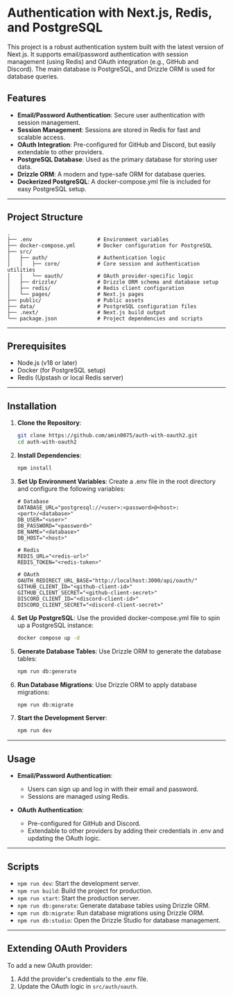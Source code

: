 # Authentication with Next.js, Redis, and PostgreSQL

This project is a robust authentication system built with the latest version of Next.js. It supports email/password authentication with session management (using Redis) and OAuth integration (e.g., GitHub and Discord). The main database is PostgreSQL, and Drizzle ORM is used for database queries.

## Features

- **Email/Password Authentication**: Secure user authentication with session management.
- **Session Management**: Sessions are stored in Redis for fast and scalable access.
- **OAuth Integration**: Pre-configured for GitHub and Discord, but easily extendable to other providers.
- **PostgreSQL Database**: Used as the primary database for storing user data.
- **Drizzle ORM**: A modern and type-safe ORM for database queries.
- **Dockerized PostgreSQL**: A docker-compose.yml file is included for easy PostgreSQL setup.

---

## Project Structure

```
.
├── .env                     # Environment variables
├── docker-compose.yml       # Docker configuration for PostgreSQL
├── src/
│   ├── auth/                # Authentication logic
│   │   ├── core/            # Core session and authentication utilities
│   │   └── oauth/           # OAuth provider-specific logic
│   ├── drizzle/             # Drizzle ORM schema and database setup
│   ├── redis/               # Redis client configuration
│   └── pages/               # Next.js pages
├── public/                  # Public assets
├── data/                    # PostgreSQL configuration files
├── .next/                   # Next.js build output
└── package.json             # Project dependencies and scripts
```

---

## Prerequisites

- Node.js (v18 or later)
- Docker (for PostgreSQL setup)
- Redis (Upstash or local Redis server)

---

## Installation

1. **Clone the Repository**:

   ```bash
   git clone https://github.com/amin0075/auth-with-oauth2.git
   cd auth-with-oauth2
   ```

2. **Install Dependencies**:

   ```bash
   npm install
   ```

3. **Set Up Environment Variables**:
   Create a .env file in the root directory and configure the following variables:

   ```env
   # Database
   DATABASE_URL="postgresql://<user>:<password>@<host>:<port>/<database>"
   DB_USER="<user>"
   DB_PASSWORD="<password>"
   DB_NAME="<database>"
   DB_HOST="<host>"

   # Redis
   REDIS_URL="<redis-url>"
   REDIS_TOKEN="<redis-token>"

   # OAuth
   OAUTH_REDIRECT_URL_BASE="http://localhost:3000/api/oauth/"
   GITHUB_CLIENT_ID="<github-client-id>"
   GITHUB_CLIENT_SECRET="<github-client-secret>"
   DISCORD_CLIENT_ID="<discord-client-id>"
   DISCORD_CLIENT_SECRET="<discord-client-secret>"
   ```

4. **Set Up PostgreSQL**:
   Use the provided docker-compose.yml file to spin up a PostgreSQL instance:

   ```bash
   docker compose up -d
   ```

5. **Generate Database Tables**:
   Use Drizzle ORM to generate the database tables:

   ```bash
   npm run db:generate
   ```

6. **Run Database Migrations**:
   Use Drizzle ORM to apply database migrations:

   ```bash
   npm run db:migrate
   ```

7. **Start the Development Server**:
   ```bash
   npm run dev
   ```

---

## Usage

- **Email/Password Authentication**:

  - Users can sign up and log in with their email and password.
  - Sessions are managed using Redis.

- **OAuth Authentication**:
  - Pre-configured for GitHub and Discord.
  - Extendable to other providers by adding their credentials in .env and updating the OAuth logic.

---

## Scripts

- `npm run dev`: Start the development server.
- `npm run build`: Build the project for production.
- `npm run start`: Start the production server.
- `npm run db:generate`: Generate database tables using Drizzle ORM.
- `npm run db:migrate`: Run database migrations using Drizzle ORM.
- `npm run db:studio`: Open the Drizzle Studio for database management.

---

## Extending OAuth Providers

To add a new OAuth provider:

1. Add the provider's credentials to the .env file.
2. Update the OAuth logic in `src/auth/oauth`.
